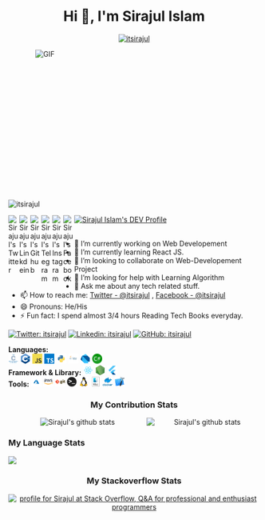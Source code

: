 <h1 align="center">Hi 👋, I'm Sirajul Islam</h1>
<p align="center"> <a href="https://github.com/ryo-ma/github-profile-trophy"><img src="https://github-profile-trophy.vercel.app/?username=itsirajul" alt="itsirajul" /></a> </p>

<img align="right" alt="GIF" src="https://github.com/itsirajul/itsirajul/blob/main/code.gif?raw=true" width="450" height="300" />
<p align="left"> 
  <img src="https://komarev.com/ghpvc/?username=itsirajul&label=Views&color=blue&style=plastic" alt="itsirajul" /> </p>

<a href="https://twitter.com/itsirajul">
  <img align="left" alt="Sirajul's Twitter" width="22px" src="https://cdn.jsdelivr.net/npm/simple-icons@v3/icons/twitter.svg" />
</a>
<a href="https://www.linkedin.com/in/itsirajul/">
  <img align="left" alt="Sirajul's Linkdein" width="22px" src="https://cdn.jsdelivr.net/npm/simple-icons@v3/icons/linkedin.svg" />
</a>
<a href="https://github.com/itsirajul/">
  <img align="left" alt="Sirajul's Github" width="22px" src="https://cdn.jsdelivr.net/npm/simple-icons@v3/icons/github.svg" />
</a>
<a href="https://t.me/loadingparvez">
  <img align="left" alt="Sirajul's Telegram" width="22px" src="https://cdn.jsdelivr.net/npm/simple-icons@v3/icons/telegram.svg" />
</a>
<a href="https://www.instagram.com/itsirajul/">
  <img align="left" alt="Sirajul's Instagram" width="22px" src="https://cdn.jsdelivr.net/npm/simple-icons@v3/icons/instagram.svg" />
</a>
<a href="https://www.facebook.com/itsirajul">
  <img align="left" alt="Sirajul's Facebook" width="22px" src="https://cdn.jsdelivr.net/npm/simple-icons@v3/icons/facebook.svg" />
</a>
<a href="https://dev.to/itsirajul">
  <img src="https://d2fltix0v2e0sb.cloudfront.net/dev-badge.svg" alt="Sirajul Islam's DEV Profile" height="30" width="30">
</a>


<br/>
<br/>




- 🔭 I’m currently working on Web Developement
- 🌱 I’m currently learning React JS.
- 👯 I’m looking to collaborate on Web-Developement Project
- 🤔 I’m looking for help with Learning Algorithm
- 💬 Ask me about any tech related stuff.
- 📫 How to reach me: [Twitter - @itsirajul](https://twitter.com/itsirajul) , [Facebook - @itsirajul](https://www.facebook.com/itsirajul)
- 😄 Pronouns: He/His
- ⚡ Fun fact: I spend almost 3/4 hours Reading Tech Books everyday.

[![Twitter: itsirajul](https://img.shields.io/twitter/follow/itsirajul?style=social)](https://twitter.com/itsirajul)
[![Linkedin: itsirajul](https://img.shields.io/badge/-itsirajul-blue?style=flat-square&logo=Linkedin&logoColor=white&link=https://www.linkedin.com/in/itsirajul/)](https://www.linkedin.com/in/itsirajul/)
[![GitHub: itsirajul](https://img.shields.io/github/followers/itsirajul?label=follow&style=social)](https://github.com/itsirajul)

**Languages:**  
<code><img height="20" src="https://raw.githubusercontent.com/github/explore/80688e429a7d4ef2fca1e82350fe8e3517d3494d/topics/c/c.png"></code>
<code><img height="20" src="https://raw.githubusercontent.com/github/explore/80688e429a7d4ef2fca1e82350fe8e3517d3494d/topics/cpp/cpp.png"></code>
<code><img height="20" src="https://raw.githubusercontent.com/github/explore/80688e429a7d4ef2fca1e82350fe8e3517d3494d/topics/javascript/javascript.png"></code>
<code><img height="20" src="https://raw.githubusercontent.com/github/explore/80688e429a7d4ef2fca1e82350fe8e3517d3494d/topics/typescript/typescript.png"></code>
<code><img height="20" src="https://raw.githubusercontent.com/github/explore/80688e429a7d4ef2fca1e82350fe8e3517d3494d/topics/python/python.png"></code>
<code><img height="20" src="https://raw.githubusercontent.com/github/explore/80688e429a7d4ef2fca1e82350fe8e3517d3494d/topics/java/java.png"></code>
<code><img height="20" src="https://raw.githubusercontent.com/github/explore/80688e429a7d4ef2fca1e82350fe8e3517d3494d/topics/dart/dart.png"></code>
<code><img height="20" src="https://raw.githubusercontent.com/github/explore/80688e429a7d4ef2fca1e82350fe8e3517d3494d/topics/csharp/csharp.png"></code>
<br>
**Framework & Library:**
<code><img height="20" src="https://raw.githubusercontent.com/github/explore/80688e429a7d4ef2fca1e82350fe8e3517d3494d/topics/react/react.png"></code>
<code><img height="20" src="https://raw.githubusercontent.com/github/explore/80688e429a7d4ef2fca1e82350fe8e3517d3494d/topics/nodejs/nodejs.png"></code> 
<code><img height="20" src="https://raw.githubusercontent.com/github/explore/80688e429a7d4ef2fca1e82350fe8e3517d3494d/topics/flutter/flutter.png"></code>
<br>
**Tools:**
<code><img height="20" src="https://raw.githubusercontent.com/github/explore/80688e429a7d4ef2fca1e82350fe8e3517d3494d/topics/azure/azure.png"></code> 
<code><img height="20" src="https://raw.githubusercontent.com/github/explore/80688e429a7d4ef2fca1e82350fe8e3517d3494d/topics/aws/aws.png"></code>
<code><img height="20" src="https://raw.githubusercontent.com/github/explore/80688e429a7d4ef2fca1e82350fe8e3517d3494d/topics/git/git.png"></code>
<code><img height="20" src="https://raw.githubusercontent.com/github/explore/80688e429a7d4ef2fca1e82350fe8e3517d3494d/topics/terminal/terminal.png"></code>
<code><img height="20" src="https://raw.githubusercontent.com/github/explore/80688e429a7d4ef2fca1e82350fe8e3517d3494d/topics/linux/linux.png"></code>
<code><img height="20" src="https://raw.githubusercontent.com/github/explore/80688e429a7d4ef2fca1e82350fe8e3517d3494d/topics/macos/macos.png"></code>
<code><img height="20" src="https://raw.githubusercontent.com/github/explore/80688e429a7d4ef2fca1e82350fe8e3517d3494d/topics/docker/docker.png"></code>
<code><img height="20" src="https://raw.githubusercontent.com/github/explore/80688e429a7d4ef2fca1e82350fe8e3517d3494d/topics/xcode/xcode.png"></code>
<div align="center">


### My Contribution Stats
<div align="center">

<img algin="left" src="https://github-readme-streak-stats.herokuapp.com/?user=itsirajul&theme=default" width="45%" alt="Sirajul's github stats"/>
</a>
<a href="https://github.com/itsirajul">
 <img align="right" src="https://github-readme-stats.vercel.app/api?username=itsirajul&show_icons=true&theme=default&line_height=24" width="45%" alt="Sirajul's github stats"/>
</a>
<div align="left">

### My Language Stats

<a href="https://github.com/itsirajul">
  <img align="left" src="https://github-readme-stats.vercel.app/api/top-langs/?username=itsirajul&theme=default&hide_langs_below=1" />
</a>

<br>
<div align="center">

### My Stackoverflow Stats

<a href="https://stackoverflow.com/users/8635855/sirajul-islam"><img src="https://stackoverflow.com/users/flair/8635855.png" width="208" height="58" alt="profile for Sirajul at Stack Overflow, Q&amp;A for professional and enthusiast programmers" title="profile for Sirajul at Stack Overflow, Q&amp;A for professional and enthusiast programmers"></a>


<div align="center">


</div>

